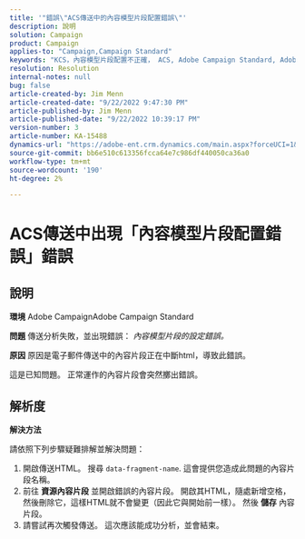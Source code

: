 ```yaml
---
title: '"錯誤\"ACS傳送中的內容模型片段配置錯誤\"'
description: 說明
solution: Campaign
product: Campaign
applies-to: "Campaign,Campaign Standard"
keywords: "KCS，內容模型片段配置不正確， ACS, Adobe Campaign Standard, Adobe Campaign,HTML，傳送， data-fragment-name，錯誤， "
resolution: Resolution
internal-notes: null
bug: false
article-created-by: Jim Menn
article-created-date: "9/22/2022 9:47:30 PM"
article-published-by: Jim Menn
article-published-date: "9/22/2022 10:39:17 PM"
version-number: 3
article-number: KA-15488
dynamics-url: "https://adobe-ent.crm.dynamics.com/main.aspx?forceUCI=1&pagetype=entityrecord&etn=knowledgearticle&id=30fc9223-c03a-ed11-9db1-0022480866ad"
source-git-commit: bb6e510c613356fcca64e7c986df440050ca36a0
workflow-type: tm+mt
source-wordcount: '190'
ht-degree: 2%

---
```


# ACS傳送中出現「內容模型片段配置錯誤」錯誤

## 說明


<b>環境</b>
Adobe CampaignAdobe Campaign Standard

<b>問題</b>
傳送分析失敗，並出現錯誤： *內容模型片段的設定錯誤。*

<b>原因</b>
原因是電子郵件傳送中的內容片段正在中斷html，導致此錯誤。

這是已知問題。 正常運作的內容片段會突然擲出錯誤。


## 解析度


<b>解決方法</b>

請依照下列步驟疑難排解並解決問題：

1. 開啟傳送HTML。 搜尋 `data-fragment-name`. 這會提供您造成此問題的內容片段名稱。
2. 前往 <b>資源</b><b>內容片段</b> 並開啟錯誤的內容片段。 開啟其HTML，隨處新增空格，然後刪除它，這樣HTML就不會變更（因此它與開始前一樣）。 然後 <b>儲存</b> 內容片段。
3. 請嘗試再次觸發傳送。 這次應該能成功分析，並會結束。

